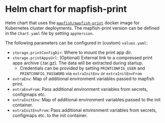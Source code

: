 # Helm chart for mapfish-print

Helm chart that uses the [`mapfish/mapfish-print`](https://github.com/mapfish/mapfish-print) docker image for Kubernetes cluster deployments. The mapfish-print version can be defined in the `Chart.yaml` file by setting `appVersion`.

The following parameters can be configured in (custom) `values.yaml`:

* `storage.printConfigDir`: Where to mount the print app dir.
* `storage.printAppsUrl`: (Optional) External link to a compressed print apps archive (.tar.gz). The data will be extracted during startup.
    * Credentials can be provided by setting `PRINTCONFIG_USER` and `PRINTCONFIG_PASSWORD` via `extraInitEnv` or `extraInitEnvFrom`
* `extraEnv`: Map of additional environment variables passed to mapfish print.
* `extraEnvFrom`: Pass additional environment variables from secrets, configmaps etc.
* `extraInitEnv`: Map of additional environment variables passed to the init container.
* `extraInitEnvFrom`: Pass additional environment variables from secrets, configmaps etc. to the init container.
